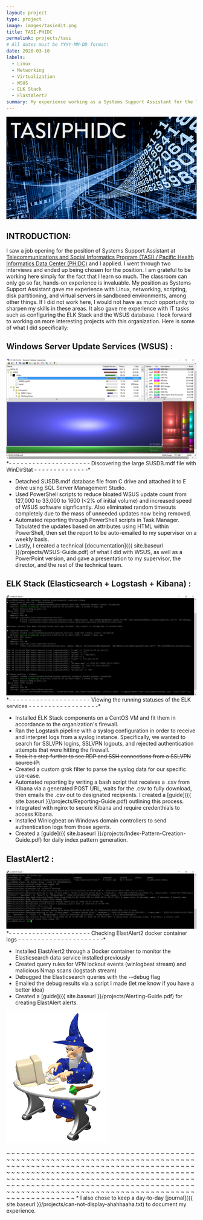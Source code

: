 ```yaml
---
layout: project
type: project
image: images/tasiedit.png
title: TASI-PHIDC
permalink: projects/tasi
# All dates must be YYYY-MM-DD format!
date: 2020-03-10
labels:
  - Linux
  - Networking
  - Virtualization
  - WSUS
  - ELK Stack
  - ElastAlert2
summary: My experience working as a Systems Support Assistant for the Telecommunications and Social Informatics Program (TASI) / Pacific Health Informatics Data Center (PHIDC) at the University of Hawaii.
---
```

<img class="ui image" src="../images/TASI-PHIDC.jpg">

## INTRODUCTION:

I saw a job opening for the position of Systems Support Assistant at [Telecommunications and Social Informatics Program (TASI) / Pacific Health Informatics Data Center (PHIDC)](https://ssri.manoa.hawaii.edu/tasi-phidc/) and I applied. I went through two interviews and ended up being chosen for the position. I am grateful to be working here simply for the fact that I learn so much. The classroom can only go so far, hands-on experience is invaluable. My position as Systems Support Assistant gave me experience with Linux, networking, scripting, disk partitioning, and virtual servers in sandboxed environments, among other things. If I did not work here, I would not have as much opportunity to sharpen my skills in these areas. It also gave me experience with IT tasks such as configuring the ELK Stack and the WSUS database. I look forward to working on more interesting projects with this organization. Here is some of what I did specifically:

## Windows Server Update Services (WSUS) :

<img class="ui image" src="../images/windirstat.jpg">
*- - - - - - - - - - - - - - - - - - - - - Discovering the large SUSDB.mdf file with WinDirStat - - - - - - - - - - - - - -*

* Detached SUSDB.mdf database file from C drive and attached it to E drive using SQL Server Management Studio.
* Used PowerShell scripts to reduce bloated WSUS update count from 127,000 to 33,000 to 1600 (<2% of initial volume) and increased speed of WSUS software signficantly. Also eliminated random timeouts completely due to the mass of unneeded updates now being removed.
* Automated reporting through PowerShell scripts in Task Manager. Tabulated the updates based on attributes using HTML within PowerShell, then set the report to be auto-emailed to my supervisor on a weekly basis.
* Lastly, I created a technical [documentation]({{ site.baseurl }}/projects/WSUS-Guide.pdf) of what I did with WSUS, as well as a PowerPoint version, and gave a presentation to my supervisor, the director, and the rest of the technical team.

## ELK Stack (Elasticsearch + Logstash + Kibana) :

<img class="ui image" src="../images/ELK.png">
*- - - - - - - - - - - - - - - - - - - - - Viewing the running statuses of the ELK services - - - - - - - - - - - - - - - - - -*

* Installed ELK Stack components on a CentOS VM and fit them in accordance to the organization's firewall.
* Ran the Logstash pipeline with a syslog configuration in order to receive and interpret logs from a syslog instance. Specifically, we wanted to search for SSLVPN logins, SSLVPN logouts, and rejected authentication attempts that were hitting the firewall.
* ~~Took it a step further to see RDP and SSH connections from a SSLVPN source IP.~~
* Created a custom grok filter to parse the syslog data for our specific use-case.
* Automated reporting by writing a bash script that receives a .csv from Kibana via a generated POST URL, waits for the .csv to fully download, then emails the .csv out to designated recipients. I created a [guide]({{ site.baseurl }}/projects/Reporting-Guide.pdf) outlining this process.
* Integrated with nginx to secure Kibana and require credenthials to access Kibana.
* Installed Winlogbeat on Windows domain controllers to send authentication logs from those agents.
* Created a [guide]({{ site.baseurl }}/projects/Index-Pattern-Creation-Guide.pdf) for daily index pattern generation.

## ElastAlert2 :

<img class="ui image" src="../images/elastalert.png">
*- - - - - - - - - - - - - - - - - - - - - Checking ElastAlert2 docker container logs - - - - - - - - - - - - - - - - - - - - - -*

* Installed ElastAlert2 through a Docker container to monitor the Elasticsearch data service installed previously
* Created query rules for VPN lockout events (winlogbeat stream) and malicious Nmap scans (logstash stream)
* Debugged the Elasticsearch queries with the --debug flag
* Emailed the debug results via a script I made (let me know if you have a better idea)
* Created a [guide]({{ site.baseurl }}/projects/Alerting-Guide.pdf) for creating ElastAlert alerts.

<img class="ui small left floated image" src="../images/wizard.gif">

~ ~ ~ ~ ~ ~ ~ ~ ~ ~ ~ ~ ~ ~ ~ ~ ~ ~ ~ ~ ~ ~ ~ ~ ~ ~ ~ ~ ~ ~ ~ ~ ~ ~ ~ ~ ~ ~ ~ ~ ~ ~ ~ ~ ~ ~ ~ ~ ~ ~ ~ ~ ~ ~ ~ ~ ~ ~ ~ ~ ~ ~ ~ ~ ~ ~ ~ ~ ~ ~ ~ ~ ~ ~ ~ ~ ~ ~ ~ ~ ~ ~ ~ ~ ~ ~ ~ ~ ~ ~ ~ ~ ~ ~ ~ ~ ~ ~ ~ ~ ~ ~ ~ ~ ~ ~ ~ ~ ~ ~ ~ ~ ~ ~ ~ ~ ~ ~ ~ ~ ~ ~ ~ ~ ~ ~ ~ ~ ~ ~ ~ ~ ~ ~ ~ ~ ~ ~ ~ ~ ~ ~ ~ ~ ~ ~ ~ ~ ~ ~ ~ ~ ~ ~ ~ ~ ~ ~ ~ ~ ~ ~ ~ ~ ~ ~ ~ ~ ~ ~ ~ ~ ~ ~ ~ ~ ~ ~ ~ ~ ~ ~ ~ ~ ~ ~ ~ ~ ~ ~ ~ ~ ~ ~ ~ ~ ~ ~ ~ ~ ~ ~ ~ ~ ~ ~ ~ ~ ~ ~ ~ ~ ~ ~ ~ ~ ~ ~ ~ ~ ~ ~ ~ ~ ~ ~ ~ ~ ~ ~ ~ ~ ~ ~ ~ ~ ~ ~ ~ ~ ~ ~ ~ ~ ~ ~ ~ ~ ~ ~ ~ ~ ~ ~ ~ ~ ~ ~ ~ ~ ~ ~ ~ ~ ~ ~ ~ ~ ~ ~ ~ ~ ~ ~ ~ ~ ~ ~ ~ ~ * 
I also chose to keep a day-to-day [journal]({{ site.baseurl }}/projects/can-not-display-ahahhaaha.txt) to document my experience. 
